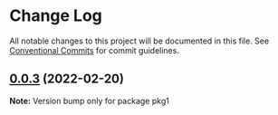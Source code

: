 # Change Log

All notable changes to this project will be documented in this file.
See [Conventional Commits](https://conventionalcommits.org) for commit guidelines.

## [0.0.3](https://github.com/astonishqft/lerna-demo/compare/v0.0.2...v0.0.3) (2022-02-20)

**Note:** Version bump only for package pkg1
